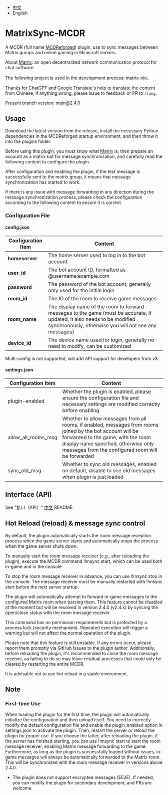 - [中文](https://github.com/Mooling0602/MatrixSync-MCDR/blob/main/README.md)
- English

# MatrixSync-MCDR
A MCDR (full name [MCDReforged](https://mcdreforged.com/)) plugin, use to sync messages between Matrix groups and online gaming in Minecraft servers.

About [Matrix](https://matrix.org/): an open decentralized network communication protocol for chat software.

The following project is used in the development process: [matrix-nio](https://pypi.org/project/matrix-nio/)。

Thanks for ChatGPT and Google Translate's help to translate the content from Chinese, if anything wrong, please issue to feedback or PR to `/lang`.

Present branch version: main@2.4.0

## Usage
Download the latest version from the release, install the necessary Python dependencies in the MCDReforged startup environment, and then throw it into the plugins folder.

Before using this plugin, you must know what [Matrix](https://matrix.org/) is, then prepare an account as a matrix bot for message synchronization, and carefully read the following content to configure the plugin.

After configuration and enabling the plugin, if the test message is successfully sent to the matrix group, it means that message synchronization has started to work.

If there is any issue with message forwarding in any direction during the message synchronization process, please check the configuration according to the following content to ensure it is correct.

### Configuration File
#### config.json

| Configuration Item | Content |
| - | - |
| **homeserver** | The home server used to log in to the bot account |
| **user_id** | The bot account ID, formatted as @username:example.com |
| **password** | The password of the bot account, generally only used for the initial login |
| **room_id** | The ID of the room to receive game messages |
| **room_name** | The display name of the room to forward messages to the game (must be accurate, if updated, it also needs to be modified synchronously, otherwise you will not see any messages) |
| **device_id** | The device name used for login, generally no need to modify, can be customized |

Multi-config is not supported, will add API support for developers from v3.
#### settings.json

| Configuration Item | Content |
| - | - |
| plugin-enabled | Whether the plugin is enabled, please ensure the configuration file and necessary settings are modified correctly before enabling |
| allow_all_rooms_msg | Whether to allow messages from all rooms, if enabled, messages from rooms joined by the bot account will be forwarded to the game, with the room display name specified, otherwise only messages from the configured room will be forwarded |
| sync_old_msg | Whether to sync old messages, enabled on default, disable to see old messages when plugin is just loaded |

## Interface (API)
See "接口（API）" [中文](https://github.com/Mooling0602/MatrixSync-MCDR/blob/README.md) README.

## Hot Reload (reload) & message sync control
By default, the plugin automatically starts the room message reception process when the game server starts and automatically stops the process when the game server shuts down.

To manually start the room message receiver (e.g., after reloading the plugin), execute the MCDR command !!msync start, which can be used both in-game and in the console.

To stop the room message receiver in advance, you can use !!msync stop in the console. The message receiver must be manually restarted with !!msync start before the next server startup.

The plugin will automatically attempt to forward in-game messages to the configured Matrix room when parsing them. This feature cannot be disabled at the moment but will be resolved in version 2.4.0 (v2.4.x) by syncing the open/close status with the room message receiver.

This command has no permission requirements but is protected by a process lock (security mechanism). Repeated execution will trigger a warning but will not affect the normal operation of the plugin.

Please note that this feature is still unstable. If any errors occur, please report them promptly via GitHub Issues to the plugin author. Additionally, before reloading the plugin, it's recommended to close the room message receiver, as failing to do so may leave residual processes that could only be cleared by restarting the entire MCDR.

It is advisable not to use hot reload in a stable environment.

## Note
### First-time Use
When loading the plugin for the first time, the plugin will automatically initialize the configuration and then unload itself. You need to correctly modify the default configuration file and enable the plugin_enabled option in settings.json to activate the plugin. Then, restart the server or reload the plugin for proper use. If you choose the latter, after reloading the plugin, if the server has finished starting, you can use !!msync start to start the room message receiver, enabling Matrix message forwarding to the game. Furthermore, as long as the plugin is successfully loaded without issues, in-game messages will always be automatically forwarded to the Matrix room. This will be synchronized with the room message receiver in versions above 2.4.0.

- The plugin does not support encrypted messages (EE2E). If needed, you can modify the plugin for secondary development, and PRs are welcome.
